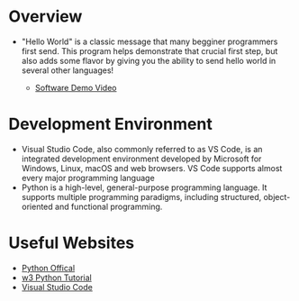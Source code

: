 # Overview
- "Hello World" is a classic message that many begginer programmers first send. This program helps demonstrate that crucial first step, but also adds some flavor by giving you the ability to send hello world in several other languages!

    - [Software Demo Video](http://youtube.link.goes.here)

# Development Environment

* Visual Studio Code, also commonly referred to as VS Code, is an integrated development environment developed by Microsoft for Windows, Linux, macOS and web browsers. VS Code supports almost every major programming language
* Python is a high-level, general-purpose programming language. It supports multiple programming paradigms, including structured, object-oriented and functional programming.

# Useful Websites

* [Python Offical](https://www.python.org)
* [w3 Python Tutorial](https://www.w3schools.com/python/)
* [Visual Studio Code](https://code.visualstudio.com)